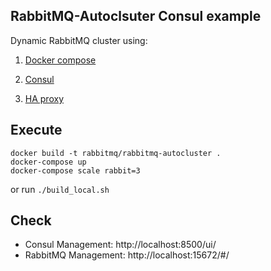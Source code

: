 RabbitMQ-Autoclsuter Consul example
--
Dynamic RabbitMQ cluster using:

1. [Docker compose](https://docs.docker.com/compose/)

2. [Consul](https://www.consul.io) 

3. [HA proxy](https://github.com/docker/dockercloud-haproxy)


Execute
--
```
docker build -t rabbitmq/rabbitmq-autocluster .
docker-compose up
docker-compose scale rabbit=3
```
or run `./build_local.sh`

Check
--

- Consul Management: http://localhost:8500/ui/ 
- RabbitMQ Management: http://localhost:15672/#/
